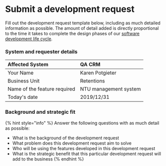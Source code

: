 # Submit a development request

Fill out the development request template below, including as much detailed information as possible. The amount of detail added is directly proportional to the time it takes to complete the design phases of our [software development life cycle](../software-development-life-cycle-defined/).

### System and requester details

| Affected System | QA CRM |
| :--- | :--- |
| Your Name | Karen Potgieter |
| Business Unit | Retentions |
| Name of the feature required | NTU management system |
| Today's date | 2019/12/31 |

### Background and strategic fit

{% hint style="info" %}
Answer the following questions with as much detail as possible:

* What is the background of the development request
* What problem does this development request aim to solve
* Who will be using the features developed in this development request
* What is the strategic benefit that this particular development request will add to the business
{% endhint %}

